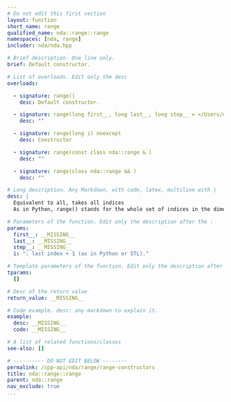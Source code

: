 ```yaml
---
# Do not edit this first section
layout: function
short_name: range
qualified_name: nda::range::range
namespaces: [nda, range]
includer: nda/nda.hpp

# Brief description. One line only.
brief: Default constructor.

# List of overloads. Edit only the desc
overloads:

  - signature: range()
    desc: Default constructor.

  - signature: range(long first__, long last__, long step__ = </Users/oparcollet/src/nda/c++/nda/layout/./range.hpp:59:52>) noexcept
    desc: ""

  - signature: range(long i) noexcept
    desc: Constructor

  - signature: range(const class nda::range & )
    desc: ""

  - signature: range(class nda::range && )
    desc: ""

# Long description. Any Markdown, with code, latex, multiline with |
desc: |
  Equivalent to all, takes all indices
  As in Python, range() stands for the whole set of indices in the dimension (like `:` in python) :: A(range(), 0) // take the first column of A

# Parameters of the function. Edit only the description after the :
params:
  first__: __MISSING__
  last__: __MISSING__
  step__: __MISSING__
  i: ": last index + 1 (as in Python or STL)."

# Template parameters of the function. Edit only the description after the :
tparams:
  {}

# Desc of the return value
return_value: __MISSING__

# Code example. desc: any markdown to explain it.
example:
  desc: __MISSING__
  code: __MISSING__

# A list of related functions/classes
see-also: []

# ---------- DO NOT EDIT BELOW --------
permalink: /cpp-api/nda/range/range-constructors
title: nda::range::range
parent: nda::range
nav_exclude: true
...
```


